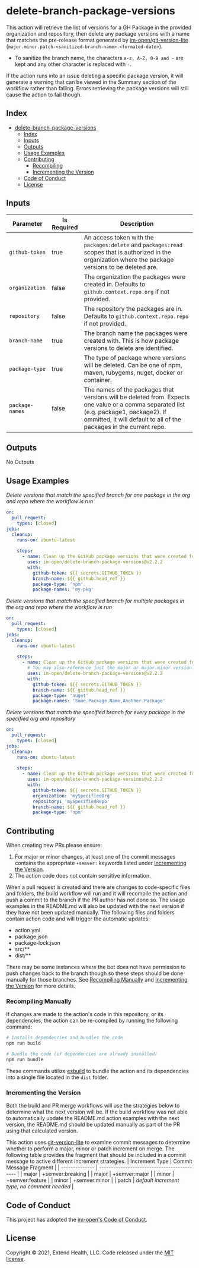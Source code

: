 # delete-branch-package-versions

This action will retrieve the list of versions for a GH Package in the provided organization and repository, then delete any package versions with a name that matches the pre-release format generated by [im-open/git-version-lite] (`major.minor.patch-<sanitized-branch-name>.<formated-date>`).  
  - To sanitize the branch name, the characters `a-z, A-Z, 0-9 and -` are kept and any other character is replaced with `-`.  

If the action runs into an issue deleting a specific package version, it will generate a warning that can be viewed in the Summary section of the workflow rather than failing.  Errors retrieving the package versions will still cause the action to fail though.

## Index

- [delete-branch-package-versions](#delete-branch-package-versions)
  - [Index](#index)
  - [Inputs](#inputs)
  - [Outputs](#outputs)
  - [Usage Examples](#usage-examples)
  - [Contributing](#contributing)
    - [Recompiling](#recompiling)
    - [Incrementing the Version](#incrementing-the-version)
  - [Code of Conduct](#code-of-conduct)
  - [License](#license)
  
## Inputs
| Parameter       | Is Required | Description                                                                                                                                                                                                   |
| --------------- | ----------- | ------------------------------------------------------------------------------------------------------------------------------------------------------------------------------------------------------------- |
| `github-token`  | true        | An access token with the `packages:delete` and `packages:read` scopes that is authorized in the organization where the package versions to be deleted are.                                                    |
| `organization`  | false       | The organization the packages were created in.  Defaults to `github.context.repo.org` if not provided.                                                                                                        |
| `repository`    | false       | The repository the packages are in.  Defaults to `github.context.repo.repo` if not provided.                                                                                                        |
| `branch-name`   | true        | The branch name the packages were created with.  This is how package versions to delete are identified.                                                                                                       |
| `package-type`  | true        | The type of package where versions will be deleted.  Can be one of npm, maven, rubygems, nuget, docker or container.                                                                                          |
| `package-names` | false       | The names of the packages that versions will be deleted from. Expects one value or a comma separated list (e.g. package1, package2). If ommitted, it will default to all of the packages in the current repo. |

## Outputs
No Outputs

## Usage Examples

*Delete versions that match the specified branch for one package in the org and repo where the workflow is run*
```yml
on:
  pull_request:
    types: [closed]
jobs:
  cleanup:
    runs-on: ubuntu-latest
    
    steps:
      - name: Clean up the GitHub package versions that were created for this branch
        uses: im-open/delete-branch-package-versions@v2.2.2
        with:
          github-token: ${{ secrets.GITHUB_TOKEN }}
          branch-name: ${{ github.head_ref }}
          package-type: 'npm'
          package-names: 'my-pkg'
```

*Delete versions that match the specified branch for multiple packages in the org and repo where the workflow is run*
```yml
on:
  pull_request:
    types: [closed]
jobs:
  cleanup:
    runs-on: ubuntu-latest
    
    steps:
      - name: Clean up the GitHub package versions that were created for this branch
        # You may also reference just the major or major.minor version
        uses: im-open/delete-branch-package-versions@v2.2.2
        with:
          github-token: ${{ secrets.GITHUB_TOKEN }}
          branch-name: ${{ github.head_ref }}
          package-type: 'nuget'
          package-names: 'Some.Package.Name,Another.Package'
```

*Delete versions that match the specified branch for every package in the specified org and repository*
```yml
on:
  pull_request:
    types: [closed]
jobs:
  cleanup:
    runs-on: ubuntu-latest
    
    steps:
      - name: Clean up the GitHub package versions that were created for this branch
        uses: im-open/delete-branch-package-versions@v2.2.2
        with:
          github-token: ${{ secrets.GITHUB_TOKEN }}
          organization: 'mySpecifiedOrg'
          repository: 'mySpecifiedRepo'
          branch-name: ${{ github.head_ref }}
          package-type: 'npm'
```

## Contributing

When creating new PRs please ensure:

1. For major or minor changes, at least one of the commit messages contains the appropriate `+semver:` keywords listed under [Incrementing the Version](#incrementing-the-version).
1. The action code does not contain sensitive information.

When a pull request is created and there are changes to code-specific files and folders, the build workflow will run and it will recompile the action and push a commit to the branch if the PR author has not done so. The usage examples in the README.md will also be updated with the next version if they have not been updated manually. The following files and folders contain action code and will trigger the automatic updates:

- action.yml
- package.json
- package-lock.json
- src/\*\*
- dist/\*\*

There may be some instances where the bot does not have permission to push changes back to the branch though so these steps should be done manually for those branches. See [Recompiling Manually](#recompiling-manually) and [Incrementing the Version](#incrementing-the-version) for more details.

### Recompiling Manually

If changes are made to the action's code in this repository, or its dependencies, the action can be re-compiled by running the following command:

```sh
# Installs dependencies and bundles the code
npm run build

# Bundle the code (if dependencies are already installed)
npm run bundle
```

These commands utilize [esbuild](https://esbuild.github.io/getting-started/#bundling-for-node) to bundle the action and
its dependencies into a single file located in the `dist` folder.

### Incrementing the Version

Both the build and PR merge workflows will use the strategies below to determine what the next version will be.  If the build workflow was not able to automatically update the README.md action examples with the next version, the README.md should be updated manually as part of the PR using that calculated version.

This action uses [git-version-lite] to examine commit messages to determine whether to perform a major, minor or patch increment on merge.  The following table provides the fragment that should be included in a commit message to active different increment strategies.
| Increment Type | Commit Message Fragment                     |
| -------------- | ------------------------------------------- |
| major          | +semver:breaking                            |
| major          | +semver:major                               |
| minor          | +semver:feature                             |
| minor          | +semver:minor                               |
| patch          | *default increment type, no comment needed* |

## Code of Conduct

This project has adopted the [im-open's Code of Conduct](https://github.com/im-open/.github/blob/master/CODE_OF_CONDUCT.md).

## License

Copyright &copy; 2021, Extend Health, LLC. Code released under the [MIT license](LICENSE).

[im-open/git-version-lite]: https://github.com/im-open/git-version-lite
[git-version-lite]: https://github.com/im-open/git-version-lite
